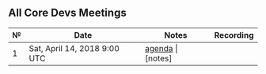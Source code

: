 
## All Core Devs Meetings

 №  | Date                             | Notes          | Recording            |
--- | -------------------------------- | -------------- | -------------------- |
 1 | Sat, April 14, 2018 9:00 UTC     | [agenda](https://github.com/AsureFoundation/pm/issues/1) \| [notes]
